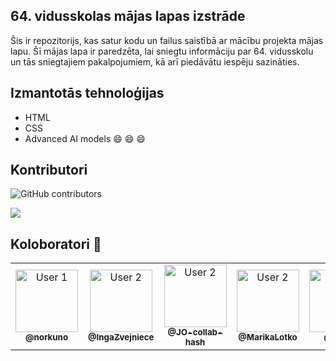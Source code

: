 ## 64. vidusskolas mājas lapas izstrāde

Šis ir repozitorijs, kas satur kodu un failus saistībā ar mācību projekta mājas lapu. Šī mājas lapa ir paredzēta, lai sniegtu informāciju par 64. vidusskolu un tās sniegtajiem pakalpojumiem, kā arī piedāvātu iespēju sazināties.

## Izmantotās tehnoloģijas
+ HTML
+ CSS
+ Advanced AI models &#128516; &#128516; &#128516;

## Kontributori

![GitHub contributors](https://img.shields.io/github/contributors/norkuno/repozitorijs?color=blue&style=flat-square)

<a href="https://github.com/norkuno/repozitorijs/graphs/contributors">
  <img src="https://contrib.rocks/image?repo=norkuno/repozitorijs" />
</a>

## Koloboratori 👥

<table>
  <tr>
    <td align="center">
      <a href="https://github.com/norkuno">
        <img src="https://github.com/norkuno.png" width="100px;" alt="User 1"/>
        <br /><sub><b>@norkuno</b></sub>
      </a>
    </td>
    <td align="center">
      <a href="https://github.com/IngaZvejniece">
        <img src="https://github.com/IngaZvejniece.png" width="100px;" alt="User 2"/>
        <br /><sub><b>@IngaZvejniece</b></sub>
      </a>
    </td>
        <td align="center">
      <a href="https://github.com/JO-collab-hash">
        <img src="https://github.com/JO-collab-hash.png" width="100px;" alt="User 2"/>
        <br /><sub><b>@JO-collab-hash</b></sub>
      </a>
    </td>
        <td align="center">
      <a href="https://github.com/MarikaLotko">
        <img src="https://github.com/MarikaLotko.png" width="100px;" alt="User 2"/>
        <br /><sub><b>@MarikaLotko</b></sub>
      </a>
    </td>
        <td align="center">
      <a href="https://github.com/fasttri">
        <img src="https://github.com/fasttri.png" width="100px;" alt="User 2"/>
        <br /><sub><b>@fasttri</b></sub>
      </a>
    </td>
  </tr>
</table>